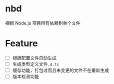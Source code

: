 # nbd

捆绑 Node.js 项目所有依赖到单个文件

# Feature

- [ ] 根据配置文件自动生成
- [ ] 生成类型定义文件`.d.ts`
- [ ] 缓存功能，打包过而且未变更的文件不在重新生成
- [ ] 版本检测功能
